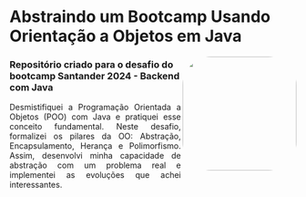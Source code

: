 # Abstraindo um Bootcamp Usando Orientação a Objetos em Java

<img align="right" height="200" style="border-radius:50px;" src="https://hermes.dio.me/tracks/a039b34c-7aa8-4a3d-b765-07c8c837f67a.png">

### Repositório criado para o desafio do bootcamp Santander 2024 - Backend com Java

<p align = "justify">
Desmistifiquei a Programação Orientada a Objetos (POO) com Java e pratiquei esse conceito fundamental. Neste desafio, formalizei os pilares da OO: Abstração, Encapsulamento, Herança e Polimorfismo. Assim, desenvolvi minha capacidade de abstração com um problema real e implementei as evoluções que achei interessantes.
</p>
